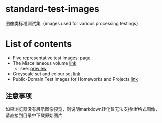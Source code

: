 # standard-test-images
图像类标准测试集（images used for various processing testings）

# List of contents
- Five representative test images: [page](5-test-images/readme.md)
- The Miscellaneous volume [link](http://sipi.usc.edu/database/database.php?volume=misc&image=15#top)
    - see: [preview](misc/readme.md)
- Greyscale set and colour set [link](http://links.uwaterloo.ca/Repository.html)
- Public-Domain Test Images for Homeworks and Projects [link](https://homepages.cae.wisc.edu/~ece533/images/)

## 注意事项

如果浏览器没有展示图像预览，则说明markdown转化暂无法支持tiff格式图像，请直接到目录中下载原始图片